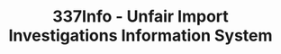 ---
layout: default
bigquery: https://console.cloud.google.com/bigquery?p=patents-public-data&d=usitc_investigations&page=dataset&project=sheets-management-319211
citation: US International Trade Commission 337Info Unfair Import Investigations Information
  System
contributors: US International Trade Comission
cost: None
description: US International Trade Commission 337Info Unfair Import Investigations
  Information System contains data on investigations done under Section 337. Section
  337 declares the infringement of certain statutory intellectual property rights
  and other forms of unfair competition in import trade to be unlawful practices.
  Most Section 337 investigations involve allegations of patent or registered trademark
  infringement.
documentation: FAQ and tutorial available on the site
last_edit: 04/05/2022, 11:37:10
location: https://pubapps2.usitc.gov/337external/
maintained_by: US International Trade Comission
schema_fields:
- publication_number
- teoReliefGranted
- docketNo
- gcAttorney
- htsNumbers
- finalDetNoViolation
- scheduledEndDateEvidHear
- dateCreated
- ouiiParticipation
- teoProceedingInvolved
- targetDate
- investigationType
- dateComplaintFiled
- title
- ouiiAttorney
- lastUpdated
- respondent
- actualStartDateEvidHear
- id
- complainant
- patentNumber
- actualEndDateEvidHear
- teoIdIssueDate
- finalDetViolation
- invUnfairAct
- copyrightNumbers
- finalIdOnViolationIssue
- finalIdOnViolationDue
- investigationNo
- aljAssigned
- cafcAppeals
- startDateMarkmanHearing
- investigationTermDate
- currentStatus
- trademarkNumbers
- currentActiveALJ
- teoIdDueDate
- scheduledStartDateEvidHear
- markmanHearing
- endDateMarkmanHearing
- patentNumbers
- dateOfPublicationFrNotice
- issueDateOtherNonFinal
- internalRemand
- reportingRequirements
shortname: unfair_import_investigations
tags:
- import
- legal
- trade
timeframe: 2008-2021 (prior to 2008 downloadable as a JSON file)
title: 337Info - Unfair Import Investigations Information System
uuid: 2721f5ec-e599-4890-9265-9706719fc71e
---